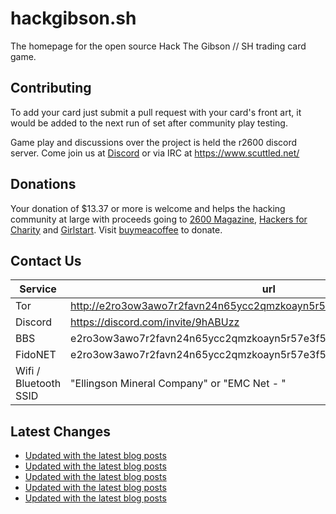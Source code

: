 # hackgibson.sh
The homepage for the open source Hack The Gibson // SH trading card game.


## Contributing

To add your card just submit a pull request with your card's front art, it would be added to the next run of set after community play testing.

Game play and discussions over the project is held the r2600 discord server. Come join us at [Discord](https://discord.com/invite/9hABUzz) or via IRC at https://www.scuttled.net/


## Donations

Your donation of $13.37 or more is welcome and helps the hacking community at large with proceeds going to [2600 Magazine](https://2600.com/), [Hackers for Charity](https://hackersforcharity.org) and [Girlstart](https://girlstart.org).  Visit [buymeacoffee](https://www.buymeacoffee.com/hackgibson.sh) to donate.


## Contact Us

Service | url
-|-
Tor | http://e2ro3ow3awo7r2favn24n65ycc2qmzkoayn5r57e3f56nvjwdcgg32ad.onion
Discord | https://discord.com/invite/9hABUzz
BBS | e2ro3ow3awo7r2favn24n65ycc2qmzkoayn5r57e3f56nvjwdcgg32ad.onion:23
FidoNET | e2ro3ow3awo7r2favn24n65ycc2qmzkoayn5r57e3f56nvjwdcgg32ad.onion:24554
Wifi / Bluetooth SSID | "Ellingson Mineral Company" or "EMC Net - <fidonet address>"

## Latest Changes
<!-- BLOG-POST-LIST:START -->
- [Updated with the latest blog posts](https://github.com/DFW2600/hackgibson.sh/commit/930348d08577555b8737fc5a2d3c9ef8a3676230)
- [Updated with the latest blog posts](https://github.com/DFW2600/hackgibson.sh/commit/b4b680180af4e1953f6fd74a396700b14cc58423)
- [Updated with the latest blog posts](https://github.com/DFW2600/hackgibson.sh/commit/811c4ab3c9b39309d33fc6feb2763a318e6d5e78)
- [Updated with the latest blog posts](https://github.com/DFW2600/hackgibson.sh/commit/d61fb1154c68c44d2c5937012aabd96224b4852c)
- [Updated with the latest blog posts](https://github.com/DFW2600/hackgibson.sh/commit/eeb867be8c5d6ff975b23ce4230de66f1e37119a)
<!-- BLOG-POST-LIST:END -->
